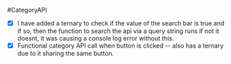 #CategoryAPI

- [x] I have added a ternary to check if the value of the search bar is true and
      if so, then the function to search the api via a query string runs if not
      it doesnt, it was causing a console log error without this.
- [x] Functional category API call when button is clicked -- also has a ternary due to it sharing the same button. 